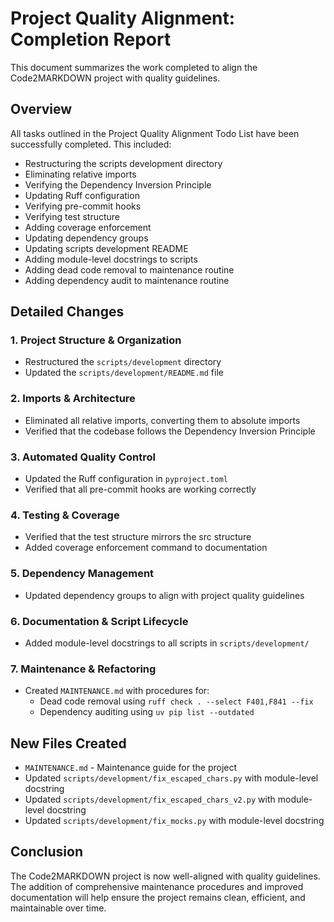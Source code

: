 # Project Quality Alignment: Completion Report

This document summarizes the work completed to align the Code2MARKDOWN project with quality guidelines.

## Overview

All tasks outlined in the Project Quality Alignment Todo List have been successfully completed. This included:
- Restructuring the scripts development directory
- Eliminating relative imports
- Verifying the Dependency Inversion Principle
- Updating Ruff configuration
- Verifying pre-commit hooks
- Verifying test structure
- Adding coverage enforcement
- Updating dependency groups
- Updating scripts development README
- Adding module-level docstrings to scripts
- Adding dead code removal to maintenance routine
- Adding dependency audit to maintenance routine

## Detailed Changes

### 1. Project Structure & Organization
- Restructured the `scripts/development` directory
- Updated the `scripts/development/README.md` file

### 2. Imports & Architecture
- Eliminated all relative imports, converting them to absolute imports
- Verified that the codebase follows the Dependency Inversion Principle

### 3. Automated Quality Control
- Updated the Ruff configuration in `pyproject.toml`
- Verified that all pre-commit hooks are working correctly

### 4. Testing & Coverage
- Verified that the test structure mirrors the src structure
- Added coverage enforcement command to documentation

### 5. Dependency Management
- Updated dependency groups to align with project quality guidelines

### 6. Documentation & Script Lifecycle
- Added module-level docstrings to all scripts in `scripts/development/`

### 7. Maintenance & Refactoring
- Created `MAINTENANCE.md` with procedures for:
  - Dead code removal using `ruff check . --select F401,F841 --fix`
  - Dependency auditing using `uv pip list --outdated`

## New Files Created
- `MAINTENANCE.md` - Maintenance guide for the project
- Updated `scripts/development/fix_escaped_chars.py` with module-level docstring
- Updated `scripts/development/fix_escaped_chars_v2.py` with module-level docstring
- Updated `scripts/development/fix_mocks.py` with module-level docstring

## Conclusion

The Code2MARKDOWN project is now well-aligned with quality guidelines. The addition of comprehensive maintenance procedures and improved documentation will help ensure the project remains clean, efficient, and maintainable over time.